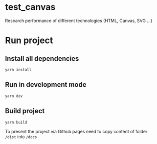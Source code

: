 # test_canvas

Research performance of different technologies (HTML, Canvas, SVG ...)

# Run project

## Install all dependencies

```
yarn install
```

## Run in development mode

```
yarn dev
```

## Build project

```
yarn build
```

To present the project via Github pages need to copy content of folder `/dist` into `/docs`
